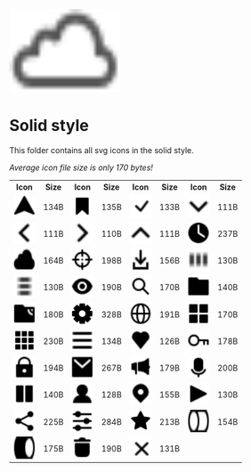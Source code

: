 
<img src="../dream.svg" width=200 height=150/>

# **Solid style**

This folder contains all svg icons in the solid style.

*Average icon file size is only 170 bytes!*

<table><tr><th>Icon</th><th>Size</th><th>Icon</th><th>Size</th><th>Icon</th><th>Size</th><th>Icon</th><th>Size</th></tr><tr><td><img width=40 height=40 src="arrow-nav.svg"></td><td>134B</td><td><img width=40 height=40 src="bookmark.svg"></td><td>135B</td><td><img width=40 height=40 src="check-mark.svg"></td><td>133B</td><td><img width=40 height=40 src="chevron-down.svg"></td><td>111B</td></tr><td><img width=40 height=40 src="chevron-left.svg"></td><td>111B</td><td><img width=40 height=40 src="chevron-right.svg"></td><td>110B</td><td><img width=40 height=40 src="chevron-up.svg"></td><td>111B</td><td><img width=40 height=40 src="clock.svg"></td><td>237B</td></tr><td><img width=40 height=40 src="cloud.svg"></td><td>164B</td><td><img width=40 height=40 src="crosshair.svg"></td><td>198B</td><td><img width=40 height=40 src="download.svg"></td><td>156B</td><td><img width=40 height=40 src="ellipsis-h.svg"></td><td>130B</td></tr><td><img width=40 height=40 src="ellipsis-v.svg"></td><td>130B</td><td><img width=40 height=40 src="eye.svg"></td><td>190B</td><td><img width=40 height=40 src="eyeglass.svg"></td><td>170B</td><td><img width=40 height=40 src="folder.svg"></td><td>140B</td></tr><td><img width=40 height=40 src="ftp.svg"></td><td>180B</td><td><img width=40 height=40 src="gear.svg"></td><td>328B</td><td><img width=40 height=40 src="globe.svg"></td><td>191B</td><td><img width=40 height=40 src="grid-2x2.svg"></td><td>170B</td></tr><td><img width=40 height=40 src="grid-3x3.svg"></td><td>230B</td><td><img width=40 height=40 src="hamburger.svg"></td><td>134B</td><td><img width=40 height=40 src="heart.svg"></td><td>126B</td><td><img width=40 height=40 src="key.svg"></td><td>178B</td></tr><td><img width=40 height=40 src="lock.svg"></td><td>194B</td><td><img width=40 height=40 src="mail.svg"></td><td>267B</td><td><img width=40 height=40 src="megaphone.svg"></td><td>179B</td><td><img width=40 height=40 src="microphone.svg"></td><td>200B</td></tr><td><img width=40 height=40 src="pause.svg"></td><td>140B</td><td><img width=40 height=40 src="person.svg"></td><td>128B</td><td><img width=40 height=40 src="pin-mark.svg"></td><td>155B</td><td><img width=40 height=40 src="play.svg"></td><td>130B</td></tr><td><img width=40 height=40 src="share.svg"></td><td>225B</td><td><img width=40 height=40 src="sliders.svg"></td><td>284B</td><td><img width=40 height=40 src="star.svg"></td><td>213B</td><td><img width=40 height=40 src="toggle-off.svg"></td><td>154B</td></tr><td><img width=40 height=40 src="toggle-on.svg"></td><td>175B</td><td><img width=40 height=40 src="trash.svg"></td><td>190B</td><td><img width=40 height=40 src="x-mark.svg"></td><td>131B</td></table>
    